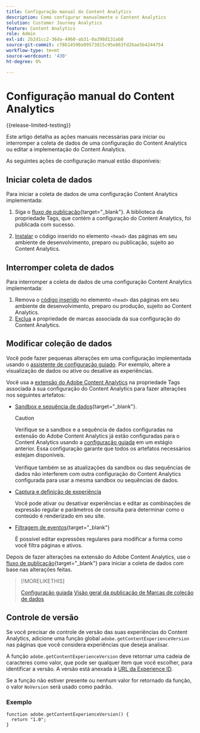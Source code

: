 ```yaml
---
title: Configuração manual do Content Analytics
description: Como configurar manualmente o Content Analytics
solution: Customer Journey Analytics
feature: Content Analytics
role: Admin
exl-id: 2b2d1cc2-36da-4960-ab31-0a398d131ab8
source-git-commit: cf8b14590a99573815c95e863fd26ae5b4244754
workflow-type: tm+mt
source-wordcount: '430'
ht-degree: 0%

---
```


# Configuração manual do Content Analytics

{{release-limited-testing}}

Este artigo detalha as ações manuais necessárias para iniciar ou interromper a coleta de dados de uma configuração do Content Analytics ou editar a implementação do Content Analytics.

As seguintes ações de configuração manual estão disponíveis:

## Iniciar coleta de dados

Para iniciar a coleta de dados de uma configuração Content Analytics implementada:

1. Siga o [fluxo de publicação](https://experienceleague.adobe.com/en/docs/experience-platform/tags/publish/overview){target="_blank"}. A biblioteca da propriedade Tags, que contém a configuração do Content Analytics, foi publicada com sucesso.

1. [Instalar](https://experienceleague.adobe.com/en/docs/experience-platform/tags/publish/environments/environments#installation) o código inserido no elemento `<head>` das páginas em seu ambiente de desenvolvimento, preparo ou publicação, sujeito ao Content Analytics.


## Interromper coleta de dados

Para interromper a coleta de dados de uma configuração Content Analytics implementada:

1. Remova o [código inserido](https://experienceleague.adobe.com/en/docs/experience-platform/tags/publish/environments/environments) no elemento `<head>` das páginas em seu ambiente de desenvolvimento, preparo ou produção, sujeito ao Content Analytics.
1. [Exclua](https://experienceleague.adobe.com/en/docs/experience-platform/tags/publish/overview) a propriedade de marcas associada da sua configuração do Content Analytics.



## Modificar coleção de dados

Você pode fazer pequenas alterações em uma configuração implementada usando o [assistente de configuração guiado](guided.md). Por exemplo, altere a visualização de dados ou ative ou desative as experiências.

Você usa a [extensão do Adobe Content Analytics](https://experienceleague.adobe.com/en/docs/experience-platform/tags/extensions/client/content-analytics/overview) na propriedade Tags associada à sua configuração do Content Analytics para fazer alterações nos seguintes artefatos:

* [Sandbox e sequência de dados](https://experienceleague.adobe.com/en/docs/experience-platform/tags/extensions/client/content-analytics/overview#configure-datastreams){target="_blank"}.

  >[!CAUTION]
  >
  >Verifique se a sandbox e a sequência de dados configuradas na extensão do Adobe Content Analytics já estão configuradas para o Content Analytics usando a [configuração guiada](guided.md) em um estágio anterior. Essa configuração garante que todos os artefatos necessários estejam disponíveis.<br/><br/>Verifique também se as atualizações da sandbox ou das sequências de dados não interferem com outra configuração do Content Analytics configurada para usar a mesma sandbox ou sequências de dados.
  >

* [Captura e definição de experiência](https://experienceleague.adobe.com/en/docs/experience-platform/tags/extensions/client/content-analytics/overview?lang=en#configure-experience-capture-and-definition)

  Você pode ativar ou desativar experiências e editar as combinações de expressão regular e parâmetros de consulta para determinar como o conteúdo é renderizado em seu site.

* [Filtragem de eventos](https://experienceleague.adobe.com/en/docs/experience-platform/tags/extensions/client/content-analytics/overview#configure-event-filtering){target="_blank"}

  É possível editar expressões regulares para modificar a forma como você filtra páginas e ativos.


Depois de fazer alterações na extensão do Adobe Content Analytics, use o [fluxo de publicação](https://experienceleague.adobe.com/en/docs/experience-platform/tags/publish/overview){target="_blank"} para iniciar a coleta de dados com base nas alterações feitas.



>[!MORELIKETHIS]
>
>[Configuração guiada](guided.md)
>[Visão geral da publicação de Marcas de coleção de dados](https://experienceleague.adobe.com/en/docs/experience-platform/tags/publish/overview)
>


## Controle de versão

Se você precisar de controle de versão das suas experiências do Content Analytics, adicione uma função global `adobe.getContentExperienceVersion` nas páginas que você considera experiências que deseja analisar.

A função `adobe.getContentExperienceVersion` deve retornar uma cadeia de caracteres como valor, que pode ser qualquer item que você escolher, para identificar a versão. A versão está anexada à [URL da Experience ID](/help/content-analytics/report/components.md#experience-metadata).

Se a função não estiver presente ou nenhum valor for retornado da função, o valor `NoVersion` será usado como padrão.

### Exemplo

```
function adobe.getContentExperienceVersion() {
  return "1.0";
}
```
